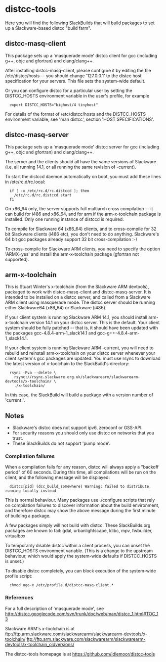 # distcc-tools

Here you will find the following SlackBuilds that will build packages to set up
a Slackware-based distcc "build farm".


## distcc-masq-client

This package sets up a 'masquerade mode' distcc client for gcc (including g++,
objc and gfortran) and clang/clang++.

After installing distcc-masq-client, please configure it by editing the file
/etc/distcc/hosts -- you should change '127.0.0.1' to the distcc host
specification for your servers.  This file sets the system-wide default.

Or you can configure distcc for a particular user by setting the DISTCC_HOSTS
environment variable in the user's profile, for example

```
  export DISTCC_HOSTS="bighost/4 tinyhost"
```

For details of the format of /etc/distcc/hosts and the DISTCC_HOSTS
environment variable, see 'man distcc', section 'HOST SPECIFICATIONS'.


## distcc-masq-server

This package sets up a 'masquerade mode' distcc server for gcc (including g++,
objc and gfortran) and clang/clang++.

The server and the clients should all have the same versions of Slackware
(i.e. all running 14.1, or all running the same revision of -current).

To start the distccd daemon automatically on boot, you must add these lines in
/etc/rc.d/rc.local:

```
  if [ -x /etc/rc.d/rc.distccd ]; then
    /etc/rc.d/rc.distccd start
  fi
```

On x86_64 only, the server supports full multiarch cross compilation -- it can
build for i486 and x86_64, and for arm if the arm-x-toolchain package is
installed.  Only one running instance of distccd is required.

To compile for Slackware 64 (x86_64) clients, and to cross-compile for 32 bit
Slackware clients (i486 etc), you don't need to do anything.  Slackware's
64 bit gcc packages already support 32 bit cross-compilation :-)

To cross-compile for Slackware ARM clients, you need to specify the option
'ARMX=yes' and install the arm-x-toolchain package (gfortran not supported).


## arm-x-toolchain

This is Stuart Winter's x-toolchain (from the Slackware ARM devtools),
packaged to work with distcc-masq-client and distcc-masq-server.  It is
intended to be installed on a distcc server, and called from a Slackware ARM
client using masquerade mode.  The distcc server should be running either
Slackware64 (x86_64) or Slackware (i486).

If your client system is running Slackware ARM 14.1, you should install
arm-x-toolchain version 14.1 on your distcc server.  This is the default.
Your client system should be fully patched -- that is, it should
have been updated with the packages gcc-4.8.4-arm-1_slack14.1 and
gcc-g++-4.8.4-arm-1_slack14.1.

If your client system is running Slackware ARM -current, you will need to
rebuild and reinstall arm-x-toolchain on your distcc server whenever your
client system's gcc packages are updated. You must use rsync to download
the latest version of x-toolchain to the SlackBuild's directory:

```
  rsync -Pva --delete \
    rsync://rsync.slackware.org.uk/slackwarearm/slackwarearm-devtools/x-toolchain/ \
    ./x-toolchain/
```

In this case, the SlackBuild will build a package with a version number of
'current_<date>'.


## Notes

  * Slackware's distcc does not support ipv6, zeroconf or GSS-API.
  * For security reasons you should only use distcc on networks that you trust.
  * These SlackBuilds do not support 'pump mode'.


### Compilation failures

When a compilation fails for any reason, distcc will always apply a "backoff
period" of 60 seconds.  During this time, all compilations will be run on the
client, and the following message will be displayed:

```
  distcc[pid] (dcc_build_somewhere) Warning: failed to distribute, running locally instead
```

This is normal behaviour.  Many packages use ./configure scripts that rely on
compilation failures to discover information about the build environment, and
therefore distcc may show the above message during the first minute of building
a package.

A few packages simply will not build with distcc.
These SlackBuilds.org packages are known to fail:
gdal, urbanlightscape, klibc, mpv, fwbuilder, virtualbox

To temporarily disable distcc within a client process, you can unset the
DISTCC_HOSTS environment variable.  (This is a change to the upstream behaviour,
which would apply the system-wide defaults if DISTCC_HOSTS is unset.)

To disable distcc completely, you can block execution of the system-wide
profile script:

```
  chmod ugo-x /etc/profile.d/distcc-masq-client.*
```


### References

For a full description of 'masquerade mode', see
  http://distcc.googlecode.com/svn/trunk/doc/web/man/distcc_1.html#TOC_13

Slackware ARM's x-toolchain is at
  ftp://ftp.arm.slackware.com/slackwarearm/slackwarearm-devtools/x-toolchain/
  ftp://ftp.arm.slackware.com/slackwarearm/slackwarearm-devtools/x-toolchain_oldversions/

The distcc-tools homepage is at
  https://github.com/idlemoor/distcc-tools
